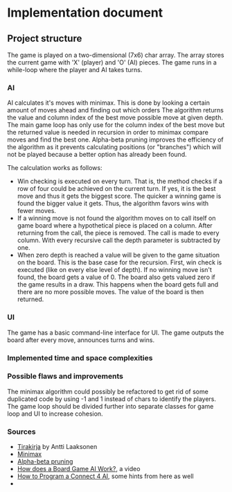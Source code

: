 # Implementation document

## Project structure

The game is played on a two-dimensional (7x6) char array. The array stores the current game with 
'X' (player) and 'O' (AI) pieces. The game runs in a while-loop where the player and AI takes turns.

### AI

AI calculates it's moves with minimax. This is done by looking a certain amount of moves ahead and finding out which orders The algorithm returns the value and column index of the best move
possible move at given depth. The main game loop has only use for the column index of the best move but the returned value is needed
in recursion in order to minimax compare moves and find the best one. Alpha-beta pruning improves the efficiency of the algorithm as it prevents calculating
positions (or "branches") which will not be played because a better option has already been found.

The calculation works as follows:
- Win checking is executed on every turn. That is, the method checks if a row of four could be achieved on the current turn. 
  If yes, it is the best move and thus it gets the biggest score. The quicker a winning game is found the bigger value it gets. Thus, the algorithm
  favors wins with fewer moves.
- If a winning move is not found the algorithm moves on to call itself on game board where a hypothetical piece is placed on a
  column. After returning from the call, the piece is removed. The call is made to every column. With every recursive call the depth parameter is subtracted by one.
- When zero depth is reached a value will be given to the game situation on the board. This is the base case for the recursion. First, win check is executed (like on every else level of depth). If no winning move isn't found,
  the board gets a value of 0. The board also gets valued zero if the game results in a draw. This happens when the board gets full and there are no more possible moves. The value of the board is then returned.

### UI

The game has a basic command-line interface for UI. The game outputs the board after every move, announces turns and wins.

### Implemented time and space complexities

### Possible flaws and improvements

The minimax algorithm could possibly be refactored to get rid of some duplicated code by using -1 and 1 instead of chars to identify the players.
The game loop should be divided further into separate classes for game loop and UI to increase cohesion.

### Sources
- [Tirakirja](https://www.cs.helsinki.fi/u/ahslaaks/tirakirja/) by Antti Laaksonen
- [Minimax](https://en.wikipedia.org/wiki/Minimax)
- [Alpha-beta pruning](https://en.wikipedia.org/wiki/Alpha%E2%80%93beta_pruning)
- [How does a Board Game AI Work?](https://www.youtube.com/watch?v=y7AKtWGOPAE), a video
- [How to Program a Connect 4 AI](https://www.youtube.com/watch?v=MMLtza3CZFM), some hints from here as well
- 